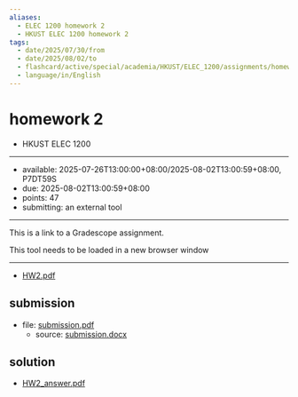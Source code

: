 ```yaml
---
aliases:
  - ELEC 1200 homework 2
  - HKUST ELEC 1200 homework 2
tags:
  - date/2025/07/30/from
  - date/2025/08/02/to
  - flashcard/active/special/academia/HKUST/ELEC_1200/assignments/homework_2
  - language/in/English
---
```


# homework 2

- HKUST ELEC 1200

---

- available: 2025-07-26T13:00:00+08:00/2025-08-02T13:00:59+08:00, P7DT59S
- due: 2025-08-02T13:00:59+08:00
- points: 47
- submitting: an external tool

---

This is a link to a Gradescope assignment.

This tool needs to be loaded in a new browser window

---

- [HW2.pdf](attachments/HW2.pdf)

## submission

- file: [submission.pdf](submission.pdf)
  - source: [submission.docx](submission.docx)

## solution

- [HW2_answer.pdf](solution/HW2_answer.pdf)
